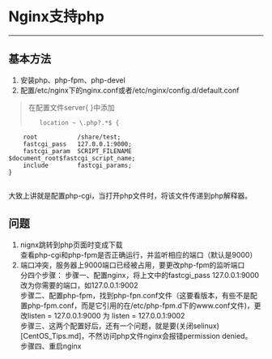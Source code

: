 # Nginx支持php #
************************
## 基本方法 ##
1. 安装php、php-fpm、php-devel  
2. 配置/etc/nginx下的nginx.conf或者/etc/nginx/config.d/default.conf  
>在配置文件server{ }中添加
>```
>    location ~ \.php?.*$ {  
        root           /share/test;  
        fastcgi_pass   127.0.0.1:9000;  
        fastcgi_param  SCRIPT_FILENAME  $document_root$fastcgi_script_name;  
        include        fastcgi_params;  
    }
>```   
大致上讲就是配置php-cgi，当打开php文件时，将该文件传递到php解释器。
## 问题 ##
1. nignx跳转到php页面时变成下载  
查看php-cgi和php-fpm是否正确运行，并监听相应的端口（默认是9000）   
2. 端口冲突，服务器上9000端口已经被占用，要更改php-fpm的监听端口  
分四个步骤：
步骤一、配置nginx，将上文中的fastcgi_pass 127.0.0.1:9000改为你需要的端口，如127.0.0.1:9002   
步骤二、配置php-fpm，找到php-fpn.conf文件（这要看版本，有些不是配置php-fpm.conf，而是它引用的在/etc/php-fpm.d下的www.conf文件)，更改listen = 127.0.0.1:9000
为 listen = 127.0.0.1:9002   
步骤三、这两个配置好后，还有一个问题，就是要(关闭selinux)[CentOS_Tips.md]，不然访问php文件nginx会报错permission denied。  
步骤四、重启nginx
